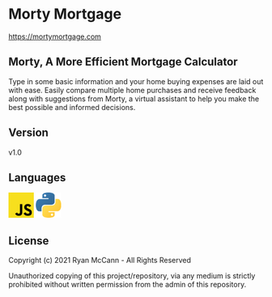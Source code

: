 # Morty Mortgage
https://mortymortgage.com

## Morty, A More Efficient Mortgage Calculator
Type in some basic information and your home buying expenses are laid out with ease. Easily compare multiple home purchases and receive feedback along with suggestions from Morty, a virtual assistant to help you make the best possible and informed decisions.

## Version
v1.0

## Languages
<img alt="JavaScript" width="50px" src="vsc_scripts/morty_app_ui/src/photos/javascript.png"/>
<img alt="Python" width="50px" src="vsc_scripts/morty_app_ui/src/photos/python.png"/>


## License
Copyright (c) 2021 Ryan McCann - All Rights Reserved

Unauthorized copying of this project/repository, via any medium is strictly prohibited without written permission from the admin of this repository.

